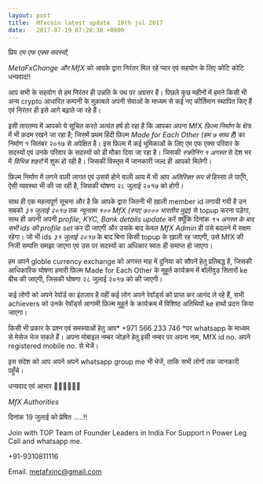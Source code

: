 ```yaml
---
layout: post
title:  Mfxcoin latest update  19th jul 2017
date:   2017-07-19 07:28:30 +0000
---
```



प्रिय *एम एफ एक्स सदस्यों,*

*MetaFxChange और MfX* को आपके द्वारा निरंतर मिल रहे प्यार एवं सहयोग के लिए कोटि कोटि धन्यवाद!!

आप सभी के सहयोग से हम निरंतर ही उन्नति के पथ पर अग्रसर हैं। पिछले कुछ महीनों में हमने किसी भी अन्य crypto आधारित कम्पनी के मुक़ाबले अपनी सेवाओं के माध्यम से कई नए कीर्तिमान स्थापित किए हैं एवं निरंतर ही इसे आगे बढ़ाते जा रहे हैं।

इसी तारतम्य में आपको ये सूचित करते अत्यंत हर्ष हो रहा है कि आपका अपना MfX *फ़िल्म निर्माण* के क्षेत्र में भी क़दम रखने जा रहा है; जिसमें प्रथम हिंदी फ़िल्म *Made for Each Other (हम ७ साथ हैं)* का निर्माण १ सितंबर २०१७ से अपेक्षित है। इस फ़िल्म में कई भूमिकाओं के लिए एम एफ एक्स परिवार के सदस्यों एवं उनके परिवार के सदस्यों को ही मौका दिया जा रहा है। जिसकी *स्क्रीनिंग १ अगस्त* से देश भर में *विभिन्न शहरों* में शुरू हो रही है। जिसकी विस्तृत में जानकारी जल्द ही आपको मिलेगी।

फ़िल्म निर्माण में लगने वाली लागत एवं उससे होने वाली आय में भी आप *अतिरिक्त रूप से* हिस्सा ले पाएँगे, ऐसी व्यवस्था भी की जा रही है, जिसकी घोषणा २८ जुलाई २०१७ को होगी।

साथ ही एक महत्वपूर्ण सूचना और है कि आपके द्वारा जितनी भी ख़ाली member id लगायी गयी है उन सबको *३१ जुलाई २०१७* तक *न्यूनतम १०० MfX (रुपए ७००० भारतीय मुद्रा)* से topup करना पड़ेगा, साथ ही अपनी अपनी *profile, KYC, Bank details update* करें क्यूँकि दिनांक *१५ अगस्त के बाद सभी ids की profile set* कर दी जाएगी और उसके बाद केवल *MfX Admin* ही उसे बदलने में सक्षम रहेगा। जो भी ids *३१ जुलाई २०१७* के बाद बिना किसी topup के ख़ाली रह जाएगी, उसे MfX की निजी सम्पत्ति समझा जाएगा एवं उस पर सदस्यों का अधिकार स्वतः ही समाप्त हो जाएगा।

हम अपने globle currency exchange को अगस्त माह में दुनिया को सौपनें हेतु प्रतिबद्ध है, जिसकी आधिकारिक घोषणा हमारी फ़िल्म Made for Each Other के मुहूर्त कार्यक्रम में बॉलीवुड सितारों ke बीच की जाएगी, जिसकी घोषणा २८ जुलाई २०१७ को की जाएगी।

कई लोगों को अपने रेवॉर्ड का इंतज़ार है वहीं कई लोग अपने रेवॉर्ड्स को प्राप्त कर आनंद ले रहे हैं, सभी achievers को उनके रेवॉर्ड्स आगामी फ़िल्म मुहूर्त के कार्यक्रम में विशिष्ठ अतिथियों ke हाथों प्रदत्त किया जाएगा।

किसी भी प्रकार के प्रश्न एवं समस्याओं हेतु आप* +971 566 233 746 *पर whatsapp के माध्यम से मेसेज भेज सकते हैं। अपना मोबाइल नम्बर जोड़ने हेतु इसी नम्बर पर अपना नाम, MfX id no. अपने registered mobile no. से भेजें।

इस संदेश को आप अपने अपने whatsapp group me भी भेजें, ताकि सभी लोगों तक जानकारी पहुँचे।

धन्यवाद एवं आभार
🙏🏻🙏🏻🙏🏻

*MfX Authorities*


दिनांक 19 जुलाई को प्रेषित .....!!

Join with TOP Team of Founder Leaders in India For Support n Power Leg Call and whatsapp me.

+91-9310811116

Email. metafxinc@gmail.com
